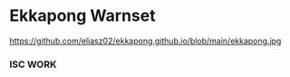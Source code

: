 # Ekkapong Warnset
https://github.com/eliasz02/ekkapong.github.io/blob/main/ekkapong.jpg

### ISC WORK
